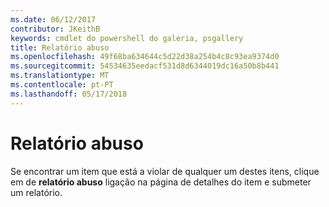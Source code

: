 ```yaml
---
ms.date: 06/12/2017
contributor: JKeithB
keywords: cmdlet do powershell do galeria, psgallery
title: Relatório abuso
ms.openlocfilehash: 49f68ba634644c5d22d38a254b4c8c93ea9374d0
ms.sourcegitcommit: 54534635eedacf531d8d6344019dc16a50b8b441
ms.translationtype: MT
ms.contentlocale: pt-PT
ms.lasthandoff: 05/17/2018
---
```

# <a name="report-abuse"></a>Relatório abuso

Se encontrar um item que está a violar de qualquer um destes itens, clique em de **relatório abuso** ligação na página de detalhes do item e submeter um relatório.